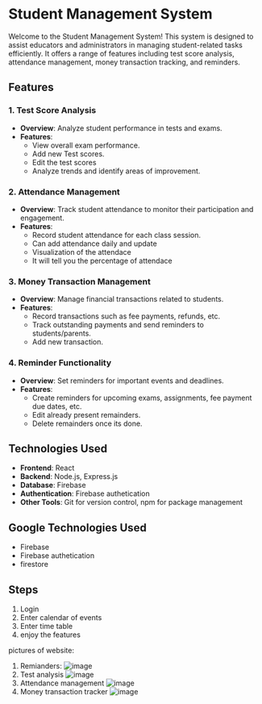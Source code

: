 # Student Management System

Welcome to the Student Management System! This system is designed to assist educators and administrators in managing student-related tasks efficiently. It offers a range of features including test score analysis, attendance management, money transaction tracking, and reminders.

## Features

### 1. Test Score Analysis
- **Overview**: Analyze student performance in tests and exams.
- **Features**:
  - View overall exam performance.
  - Add new Test scores.
  - Edit the test scores
  - Analyze trends and identify areas of improvement.

### 2. Attendance Management
- **Overview**: Track student attendance to monitor their participation and engagement.
- **Features**:
  - Record student attendance for each class session.
  - Can add attendance daily and update
  - Visualization of the attendace
  - It will tell you the percentage of attendace

### 3. Money Transaction Management
- **Overview**: Manage financial transactions related to students.
- **Features**:
  - Record transactions such as fee payments, refunds, etc.
  - Track outstanding payments and send reminders to students/parents.
  - Add new transaction.

### 4. Reminder Functionality
- **Overview**: Set reminders for important events and deadlines.
- **Features**:
  - Create reminders for upcoming exams, assignments, fee payment due dates, etc.
  - Edit already present remainders.
  - Delete remainders once its done.

## Technologies Used

- **Frontend**: React
- **Backend**: Node.js, Express.js
- **Database**: Firebase
- **Authentication**: Firebase authetication
- **Other Tools**: Git for version control, npm for package management

## Google Technologies Used

- Firebase
- Firebase authetication
- firestore

## Steps
1. Login
2. Enter calendar of events
3. Enter time table
4. enjoy the features

pictures of website:
1. Remianders:
   ![image](https://github.com/abhirajn/Gbuild/assets/95080628/127648e5-3c3d-4d19-86a2-9498210671f8)
2. Test analysis
   ![image](https://github.com/abhirajn/Gbuild/assets/95080628/24033ff5-0251-4859-b058-c4b32d841c5d)
3. Attendance management
   ![image](https://github.com/abhirajn/Gbuild/assets/95080628/26907bd0-dd37-4d73-8067-13b894a84edc)
4. Money transaction tracker
   ![image](https://github.com/abhirajn/Gbuild/assets/95080628/4b8a8fd1-d55a-4476-b295-26e4f588196a)



